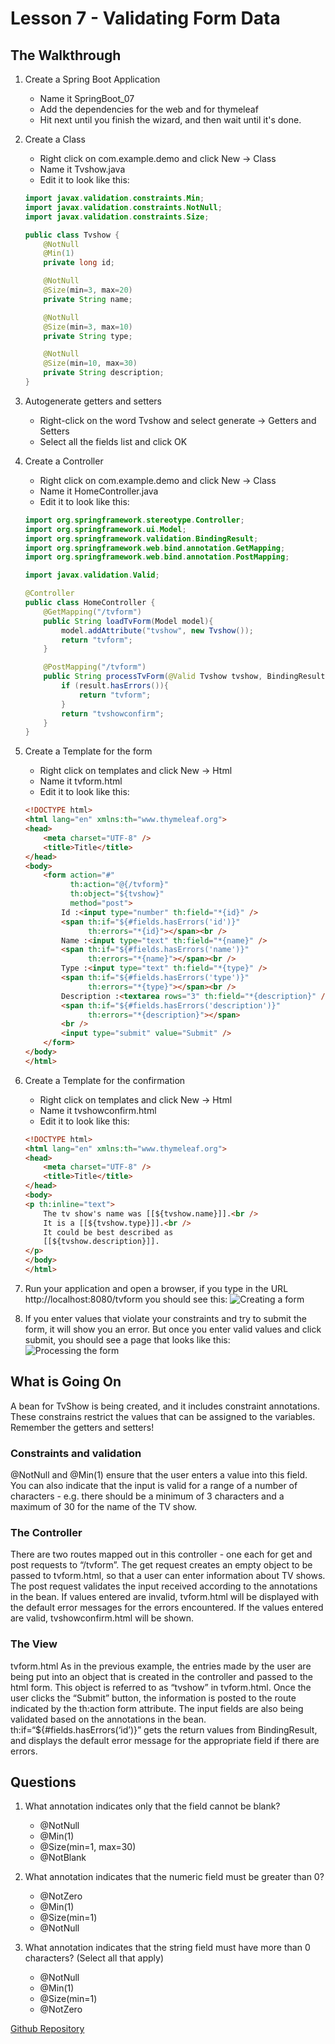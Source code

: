 # Lesson 7 - Validating Form Data
## The Walkthrough

1. Create a Spring Boot Application
	* Name it SpringBoot_07
	* Add the dependencies for the web and for thymeleaf
	* Hit next until you finish the wizard, and then wait until it's done.    

2. Create a Class
	* Right click on com.example.demo and click New -> Class
	* Name it Tvshow.java
	* Edit it to look like this:

	```java
	import javax.validation.constraints.Min;
	import javax.validation.constraints.NotNull;
	import javax.validation.constraints.Size;

	public class Tvshow {
	    @NotNull
	    @Min(1)
	    private long id;

	    @NotNull
	    @Size(min=3, max=20)
	    private String name;

	    @NotNull
	    @Size(min=3, max=10)
	    private String type;

	    @NotNull
	    @Size(min=10, max=30)
	    private String description;
	}
	```

3. Autogenerate getters and setters
	* Right-click on the word Tvshow and select generate -> Getters and Setters
	* Select all the fields list and click OK

4. Create a Controller
	* Right click on com.example.demo and click New -> Class
	* Name it HomeController.java
	* Edit it to look like this:

	```java
	import org.springframework.stereotype.Controller;
	import org.springframework.ui.Model;
	import org.springframework.validation.BindingResult;
	import org.springframework.web.bind.annotation.GetMapping;
	import org.springframework.web.bind.annotation.PostMapping;

	import javax.validation.Valid;

	@Controller
	public class HomeController {
	    @GetMapping("/tvform")
	    public String loadTvForm(Model model){
	        model.addAttribute("tvshow", new Tvshow());
	        return "tvform";
	    }

	    @PostMapping("/tvform")
	    public String processTvForm(@Valid Tvshow tvshow, BindingResult result){
	        if (result.hasErrors()){
	            return "tvform";
	        }
	        return "tvshowconfirm";
	    }
	}
	```

5. Create a Template for the form
	* Right click on templates and click New -> Html
	* Name it tvform.html
	* Edit it to look like this:

	```html
	<!DOCTYPE html>
	<html lang="en" xmlns:th="www.thymeleaf.org">
	<head>
	    <meta charset="UTF-8" />
	    <title>Title</title>
	</head>
	<body>
	    <form action="#"
	          th:action="@{/tvform}"
	          th:object="${tvshow}"
	          method="post">
	        Id :<input type="number" th:field="*{id}" />
	        <span th:if="${#fields.hasErrors('id')}"
	              th:errors="*{id}"></span><br />
	        Name :<input type="text" th:field="*{name}" />
	        <span th:if="${#fields.hasErrors('name')}"
	              th:errors="*{name}"></span><br />
	        Type :<input type="text" th:field="*{type}" />
	        <span th:if="${#fields.hasErrors('type')}"
	              th:errors="*{type}"></span><br />
	        Description :<textarea rows="3" th:field="*{description}" />
	        <span th:if="${#fields.hasErrors('description')}"
	              th:errors="*{description}"></span>
	        <br />
	        <input type="submit" value="Submit" />
	    </form>
	</body>
	</html>
	```

6. Create a Template for the confirmation
	* Right click on templates and click New -> Html
	* Name it tvshowconfirm.html
	* Edit it to look like this:

	```html
	<!DOCTYPE html>
	<html lang="en" xmlns:th="www.thymeleaf.org">
	<head>
	    <meta charset="UTF-8" />
	    <title>Title</title>
	</head>
	<body>
	<p th:inline="text">
	    The tv show's name was [[${tvshow.name}]].<br />
	    It is a [[${tvshow.type}]].<br />
	    It could be best described as
	    [[${tvshow.description}]].
	</p>
	</body>
	</html>

	```
 
7. Run your application and open a browser, if you type in the URL http://localhost:8080/tvform you should see this:
![Creating a form](https://github.com/ajhenley/unofficialguides/blob/master/IntroToSpringBoot/img/Lesson07a.png "Creating a form")

8. If you enter values that violate your constraints and try to submit the form, it will show you an error. But once you enter valid values and click submit, you should see a page that looks like this:  
![Processing the form](https://github.com/ajhenley/unofficialguides/blob/master/IntroToSpringBoot/img/Lesson07b.png "Processing the form")


## What is Going On
A bean for TvShow is being created, and it includes constraint annotations. These constrains restrict the values that can be assigned to the variables. Remember the getters and setters!

### Constraints and validation
@NotNull and @Min(1) ensure that the user enters a value into this field.
You can also indicate that the input is valid for a range of a number of characters - e.g. there should be a minimum of 3 characters and a maximum of 30 for the name of the TV show.

### The Controller
There are two routes mapped out in this controller - one each for get and post requests to “/tvform”. The get request creates an empty object to be passed to tvform.html, so that a user can enter information about TV shows.
The post request validates the input received according to the annotations in the bean. If values entered are invalid, tvform.html will be displayed with the default error messages for the errors encountered. If the values entered are valid, tvshowconfirm.html will be shown.

### The View
tvform.html
As in the previous example, the entries made by the user are being put into an object that is created in the controller and passed to the html form. This object is referred to as “tvshow” in tvform.html. Once the user clicks the “Submit” button, the information is posted to the route indicated by the th:action form attribute.
The input fields are also being validated based on the annotations in the bean.
th:if=“${#fields.hasErrors(‘id’)}” gets the return values from BindingResult, and displays the default error message for the appropriate field if there are errors.

## Questions

1. What annotation indicates only that the field cannot be blank?
	* @NotNull
 	* @Min(1)
	* @Size(min=1, max=30)
	* @NotBlank

2. What annotation indicates that the numeric field must be greater than 0?
	* @NotZero
	* @Min(1)
	* @Size(min=1)
	* @NotNull

3. What annotation indicates that the string field must have more than 0 characters? (Select all that apply)
	* @NotNull
	* @Min(1)
	* @Size(min=1)
	* @NotZero



[Github Repository](https://github.com/ajhenley/SpringBoot_07)
